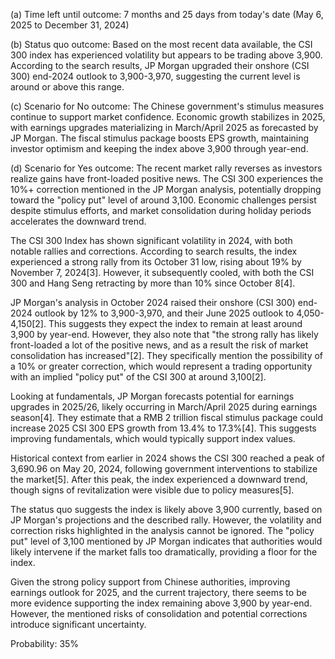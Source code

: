 (a) Time left until outcome: 7 months and 25 days from today's date (May 6, 2025 to December 31, 2024)

(b) Status quo outcome: Based on the most recent data available, the CSI 300 index has experienced volatility but appears to be trading above 3,900. According to the search results, JP Morgan upgraded their onshore (CSI 300) end-2024 outlook to 3,900-3,970, suggesting the current level is around or above this range.

(c) Scenario for No outcome: The Chinese government's stimulus measures continue to support market confidence. Economic growth stabilizes in 2025, with earnings upgrades materializing in March/April 2025 as forecasted by JP Morgan. The fiscal stimulus package boosts EPS growth, maintaining investor optimism and keeping the index above 3,900 through year-end.

(d) Scenario for Yes outcome: The recent market rally reverses as investors realize gains have front-loaded positive news. The CSI 300 experiences the 10%+ correction mentioned in the JP Morgan analysis, potentially dropping toward the "policy put" level of around 3,100. Economic challenges persist despite stimulus efforts, and market consolidation during holiday periods accelerates the downward trend.

The CSI 300 Index has shown significant volatility in 2024, with both notable rallies and corrections. According to search results, the index experienced a strong rally from its October 31 low, rising about 19% by November 7, 2024[3]. However, it subsequently cooled, with both the CSI 300 and Hang Seng retracting by more than 10% since October 8[4].

JP Morgan's analysis in October 2024 raised their onshore (CSI 300) end-2024 outlook by 12% to 3,900-3,970, and their June 2025 outlook to 4,050-4,150[2]. This suggests they expect the index to remain at least around 3,900 by year-end. However, they also note that "the strong rally has likely front-loaded a lot of the positive news, and as a result the risk of market consolidation has increased"[2]. They specifically mention the possibility of a 10% or greater correction, which would represent a trading opportunity with an implied "policy put" of the CSI 300 at around 3,100[2].

Looking at fundamentals, JP Morgan forecasts potential for earnings upgrades in 2025/26, likely occurring in March/April 2025 during earnings season[4]. They estimate that a RMB 2 trillion fiscal stimulus package could increase 2025 CSI 300 EPS growth from 13.4% to 17.3%[4]. This suggests improving fundamentals, which would typically support index values.

Historical context from earlier in 2024 shows the CSI 300 reached a peak of 3,690.96 on May 20, 2024, following government interventions to stabilize the market[5]. After this peak, the index experienced a downward trend, though signs of revitalization were visible due to policy measures[5].

The status quo suggests the index is likely above 3,900 currently, based on JP Morgan's projections and the described rally. However, the volatility and correction risks highlighted in the analysis cannot be ignored. The "policy put" level of 3,100 mentioned by JP Morgan indicates that authorities would likely intervene if the market falls too dramatically, providing a floor for the index.

Given the strong policy support from Chinese authorities, improving earnings outlook for 2025, and the current trajectory, there seems to be more evidence supporting the index remaining above 3,900 by year-end. However, the mentioned risks of consolidation and potential corrections introduce significant uncertainty.

Probability: 35%